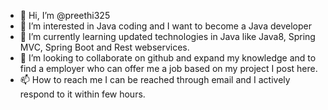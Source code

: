 - 👋 Hi, I’m @preethi325
- 👀 I’m interested in Java coding and I want to become a Java developer
- 🌱 I’m currently learning updated technologies in Java like Java8, Spring MVC, Spring Boot and Rest webservices.
- 💞️ I’m looking to collaborate on github and expand my knowledge and to find a employer who can offer me a job based on my project I post here.
- 📫 How to reach me I can be reached through email and I actively respond to it within few hours.

<!---
preethi325/preethi325 is a ✨ special ✨ repository because its `README.md` (this file) appears on your GitHub profile.
You can click the Preview link to take a look at your changes.
--->
